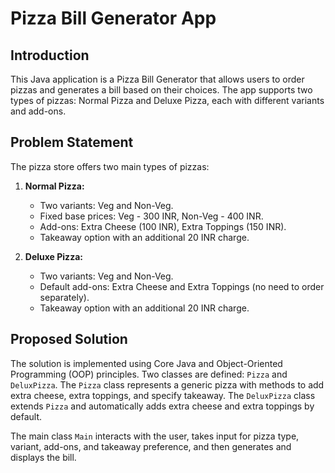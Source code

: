 # Pizza Bill Generator App

## Introduction
This Java application is a Pizza Bill Generator that allows users to order pizzas and generates a bill based on their choices. The app supports two types of pizzas: Normal Pizza and Deluxe Pizza, each with different variants and add-ons.

## Problem Statement
The pizza store offers two main types of pizzas:

1. **Normal Pizza:**
   - Two variants: Veg and Non-Veg.
   - Fixed base prices: Veg - 300 INR, Non-Veg - 400 INR.
   - Add-ons: Extra Cheese (100 INR), Extra Toppings (150 INR).
   - Takeaway option with an additional 20 INR charge.

2. **Deluxe Pizza:**
   - Two variants: Veg and Non-Veg.
   - Default add-ons: Extra Cheese and Extra Toppings (no need to order separately).
   - Takeaway option with an additional 20 INR charge.

## Proposed Solution
The solution is implemented using Core Java and Object-Oriented Programming (OOP) principles. Two classes are defined: `Pizza` and `DeluxPizza`. The `Pizza` class represents a generic pizza with methods to add extra cheese, extra toppings, and specify takeaway. The `DeluxPizza` class extends `Pizza` and automatically adds extra cheese and extra toppings by default.

The main class `Main` interacts with the user, takes input for pizza type, variant, add-ons, and takeaway preference, and then generates and displays the bill.
